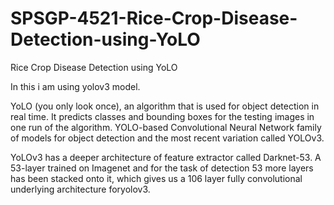 # SPSGP-4521-Rice-Crop-Disease-Detection-using-YoLO
Rice Crop Disease Detection using YoLO

In this i am using yolov3 model.

YoLO (you only look once), an algorithm that is used for object detection in real time. It predicts classes and bounding boxes for the testing images in one run of the algorithm.
YOLO-based Convolutional Neural Network family of models for object detection and the most recent variation called YOLOv3.

YoLOv3 has a deeper architecture of feature extractor called Darknet-53. A 53-layer trained on Imagenet and for the task of detection 53 more layers has been stacked onto it, which gives us a 106 layer fully convolutional underlying architecture foryolov3.

